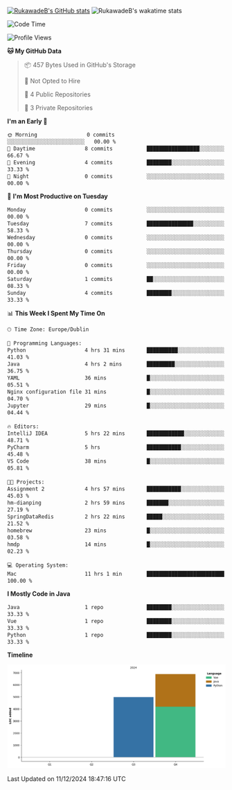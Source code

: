 
[![RukawadeB's GitHub stats](https://github-readme-stats.vercel.app/api?username=RukawadeB&hide=prs&show_icons=true&theme=omni)](https://github.com/anuraghazra/github-readme-stats)
![RukawadeB's wakatime stats](https://github-readme-stats.vercel.app/api/wakatime?username=RukawadeB)

<!--START_SECTION:waka-->
![Code Time](http://img.shields.io/badge/Code%20Time-175%20hrs%2022%20mins-blue)

![Profile Views](http://img.shields.io/badge/Profile%20Views-41-blue)

**🐱 My GitHub Data** 

> 📦 457 Bytes Used in GitHub's Storage 
 > 
> 🚫 Not Opted to Hire
 > 
> 📜 4 Public Repositories 
 > 
> 🔑 3 Private Repositories 
 > 
**I'm an Early 🐤** 

```text
🌞 Morning                0 commits           ░░░░░░░░░░░░░░░░░░░░░░░░░   00.00 % 
🌆 Daytime                8 commits           █████████████████░░░░░░░░   66.67 % 
🌃 Evening                4 commits           ████████░░░░░░░░░░░░░░░░░   33.33 % 
🌙 Night                  0 commits           ░░░░░░░░░░░░░░░░░░░░░░░░░   00.00 % 
```
📅 **I'm Most Productive on Tuesday** 

```text
Monday                   0 commits           ░░░░░░░░░░░░░░░░░░░░░░░░░   00.00 % 
Tuesday                  7 commits           ███████████████░░░░░░░░░░   58.33 % 
Wednesday                0 commits           ░░░░░░░░░░░░░░░░░░░░░░░░░   00.00 % 
Thursday                 0 commits           ░░░░░░░░░░░░░░░░░░░░░░░░░   00.00 % 
Friday                   0 commits           ░░░░░░░░░░░░░░░░░░░░░░░░░   00.00 % 
Saturday                 1 commits           ██░░░░░░░░░░░░░░░░░░░░░░░   08.33 % 
Sunday                   4 commits           ████████░░░░░░░░░░░░░░░░░   33.33 % 
```


📊 **This Week I Spent My Time On** 

```text
🕑︎ Time Zone: Europe/Dublin

💬 Programming Languages: 
Python                   4 hrs 31 mins       ██████████░░░░░░░░░░░░░░░   41.03 % 
Java                     4 hrs 2 mins        █████████░░░░░░░░░░░░░░░░   36.75 % 
YAML                     36 mins             █░░░░░░░░░░░░░░░░░░░░░░░░   05.51 % 
Nginx configuration file 31 mins             █░░░░░░░░░░░░░░░░░░░░░░░░   04.70 % 
Jupyter                  29 mins             █░░░░░░░░░░░░░░░░░░░░░░░░   04.44 % 

🔥 Editors: 
IntelliJ IDEA            5 hrs 22 mins       ████████████░░░░░░░░░░░░░   48.71 % 
PyCharm                  5 hrs               ███████████░░░░░░░░░░░░░░   45.48 % 
VS Code                  38 mins             █░░░░░░░░░░░░░░░░░░░░░░░░   05.81 % 

🐱‍💻 Projects: 
Assignment 2             4 hrs 57 mins       ███████████░░░░░░░░░░░░░░   45.03 % 
hm-dianping              2 hrs 59 mins       ███████░░░░░░░░░░░░░░░░░░   27.19 % 
SpringDataRedis          2 hrs 22 mins       █████░░░░░░░░░░░░░░░░░░░░   21.52 % 
homebrew                 23 mins             █░░░░░░░░░░░░░░░░░░░░░░░░   03.58 % 
hmdp                     14 mins             █░░░░░░░░░░░░░░░░░░░░░░░░   02.23 % 

💻 Operating System: 
Mac                      11 hrs 1 min        █████████████████████████   100.00 % 
```

**I Mostly Code in Java** 

```text
Java                     1 repo              ████████░░░░░░░░░░░░░░░░░   33.33 % 
Vue                      1 repo              ████████░░░░░░░░░░░░░░░░░   33.33 % 
Python                   1 repo              ████████░░░░░░░░░░░░░░░░░   33.33 % 
```



**Timeline**

![Lines of Code chart](https://raw.githubusercontent.com/RukawadeB/RukawadeB/main/assets/bar_graph.png)


 Last Updated on 11/12/2024 18:47:16 UTC
<!--END_SECTION:waka-->



